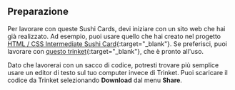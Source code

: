 ## Preparazione

Per lavorare con queste Sushi Cards, devi iniziare con un sito web che hai già realizzato. Ad esempio, puoi usare quello che hai creato nel progetto [HTML / CSS Intermediate Sushi Card](https://projects.raspberrypi.org/it-IT/projects/cd-intermediate-html-css-sushi){:target="_blank"}. Se preferisci, puoi lavorare con [questo trinket](https://trinket.io/html/adf84886af){:target="_blank"}, che è pronto all'uso.

Dato che lavorerai con un sacco di codice, potresti trovare più semplice usare un editor di testo sul tuo computer invece di Trinket. Puoi scaricare il codice da Trinket selezionando **Download** dal menu **Share**.